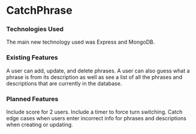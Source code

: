 # CatchPhrase

### Technologies Used
The main new technology used was Express and MongoDB.

### Existing Features
A user can add, update, and delete phrases.  A user can also guess what a phrase is from its description as well as see a list of all the phrases and descriptions that are currently in the database.

### Planned Features
Include score for 2 users.  Include a timer to force turn switching.  Catch edge cases when users enter incorrect info for phrases and descriptions when creating or updating.
